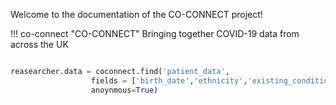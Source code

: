 Welcome to the documentation of the CO-CONNECT project!

!!! co-connect "CO-CONNECT"
    Bringing together COVID-19 data from across the UK


```python

reasearcher.data = coconnect.find('patient_data',
				  fields = ['birth_date','ethnicity','existing_conditions']
				  anoynmous=True)

```